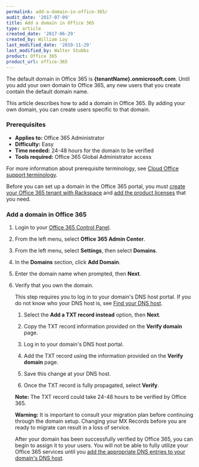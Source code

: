 ```yaml
---
permalink: add-a-domain-in-office-365/
audit_date: '2017-07-09'
title: Add a domain in Office 365
type: article
created_date: '2017-06-29'
created_by: William Loy
last_modified_date: '2019-11-29'
last_modified_by: Walter Stubbs
product: Office 365
product_url: office-365
---
```


The default domain in Office 365 is **{tenantName}.onmicrosoft.com**.  Until you add your own domain to Office 365, any new users that you create contain the default domain name.

This article describes how to add a domain in Office 365. By adding your own domain, you can create users specific to that domain.

### Prerequisites

- **Applies to:** Office 365 Administrator
- **Difficulty:** Easy
- **Time needed:** 24-48 hours for the domain to be verified
- **Tools required:**  Office 365 Global Administrator access

For more information about prerequisite terminology, see [Cloud Office support terminology](/how-to/cloud-office-support-terminology/).

Before you can set up a domain in the Office 365 portal, you must [create your Office 365 tenant with Rackspace](/how-to/office-365/set-up-office-365/) and [add the product licenses](/how-to/add-an-office-365-license/) that you need.

### Add a domain in Office 365

1.	Login to your [Office 365 Control Panel](https://office365.cp.rackspace.com).

2.	From the left menu, select **Office 365 Admin Center**.

3.  From the left menu, select **Settings**, then select **Domains**.

4. In the **Domains** section, click **Add Domain**.

5. Enter the domain name when prompted, then **Next**.

6. Verify that you own the domain.

   This step requires you to log in to your domain's DNS host portal. If you do not know who your DNS host is, see [Find your DNS host](/how-to/find-your-dns-host/).

    1. Select the **Add a TXT record instead** option, then **Next**.

    2. Copy the TXT record information provided on the **Verify domain** page.

    2. Log in to your domain's DNS host portal.

    3. Add the TXT record using the information provided on the **Verify domain** page.

    4. Save this change at your DNS host.

    5. Once the TXT record is fully propagated, select **Verify**.

    **Note:** The TXT record could take 24-48 hours to be verified by Office 365.

    **Warning:** It is important to consult your migration plan before continuing through the domain setup. Changing your MX Records before you are ready to migrate can result in a loss of service.

    After your domain has been successfully verified by Office 365, you can begin to assign it to your users. You will not be able to fully utilize your Office 365 services until you [add the appropriate DNS entries to your domain's DNS host](/how-to/configure-dns-for-office-365-services/).
